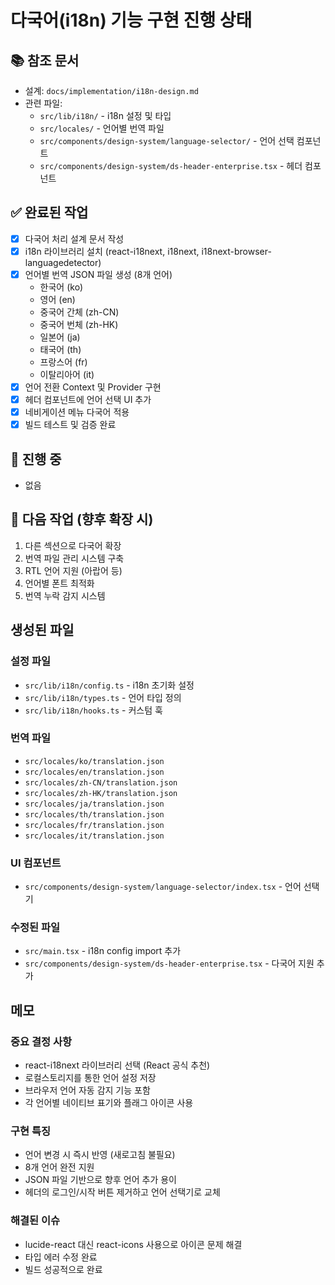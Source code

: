 # 다국어(i18n) 기능 구현 진행 상태

## 📚 참조 문서
- 설계: `docs/implementation/i18n-design.md`
- 관련 파일:
  - `src/lib/i18n/` - i18n 설정 및 타입
  - `src/locales/` - 언어별 번역 파일
  - `src/components/design-system/language-selector/` - 언어 선택 컴포넌트
  - `src/components/design-system/ds-header-enterprise.tsx` - 헤더 컴포넌트

## ✅ 완료된 작업
- [x] 다국어 처리 설계 문서 작성
- [x] i18n 라이브러리 설치 (react-i18next, i18next, i18next-browser-languagedetector)
- [x] 언어별 번역 JSON 파일 생성 (8개 언어)
  - 한국어 (ko)
  - 영어 (en)
  - 중국어 간체 (zh-CN)
  - 중국어 번체 (zh-HK)
  - 일본어 (ja)
  - 태국어 (th)
  - 프랑스어 (fr)
  - 이탈리아어 (it)
- [x] 언어 전환 Context 및 Provider 구현
- [x] 헤더 컴포넌트에 언어 선택 UI 추가
- [x] 네비게이션 메뉴 다국어 적용
- [x] 빌드 테스트 및 검증 완료

## 🔄 진행 중
- 없음

## 📝 다음 작업 (향후 확장 시)
1. 다른 섹션으로 다국어 확장
2. 번역 파일 관리 시스템 구축
3. RTL 언어 지원 (아랍어 등)
4. 언어별 폰트 최적화
5. 번역 누락 감지 시스템

## 생성된 파일
### 설정 파일
- `src/lib/i18n/config.ts` - i18n 초기화 설정
- `src/lib/i18n/types.ts` - 언어 타입 정의
- `src/lib/i18n/hooks.ts` - 커스텀 훅

### 번역 파일
- `src/locales/ko/translation.json`
- `src/locales/en/translation.json`
- `src/locales/zh-CN/translation.json`
- `src/locales/zh-HK/translation.json`
- `src/locales/ja/translation.json`
- `src/locales/th/translation.json`
- `src/locales/fr/translation.json`
- `src/locales/it/translation.json`

### UI 컴포넌트
- `src/components/design-system/language-selector/index.tsx` - 언어 선택기

### 수정된 파일
- `src/main.tsx` - i18n config import 추가
- `src/components/design-system/ds-header-enterprise.tsx` - 다국어 지원 추가

## 메모
### 중요 결정 사항
- react-i18next 라이브러리 선택 (React 공식 추천)
- 로컬스토리지를 통한 언어 설정 저장
- 브라우저 언어 자동 감지 기능 포함
- 각 언어별 네이티브 표기와 플래그 아이콘 사용

### 구현 특징
- 언어 변경 시 즉시 반영 (새로고침 불필요)
- 8개 언어 완전 지원
- JSON 파일 기반으로 향후 언어 추가 용이
- 헤더의 로그인/시작 버튼 제거하고 언어 선택기로 교체

### 해결된 이슈
- lucide-react 대신 react-icons 사용으로 아이콘 문제 해결
- 타입 에러 수정 완료
- 빌드 성공적으로 완료